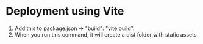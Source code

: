 # Deployment using Vite

1. Add this to package.json -> "build": "vite build".
2. When you run this command, it will create a dist folder with static assets